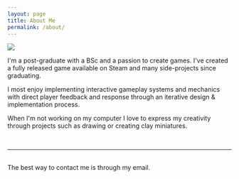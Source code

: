 ```yaml
---
layout: page
title: About Me
permalink: /about/
---
```


<img class="col one right" src="{{ site.baseurl }}/img/profile_1.jpg">

I'm a post-graduate with a BSc and a passion to create games. I've created a fully released game available on Steam and many side-projects since graduating.

I most enjoy implementing interactive gameplay systems and mechanics with direct player feedback and response through an iterative design & implementation process.

When I'm not working on my computer I love to express my creativity through projects such as drawing or creating clay miniatures.

<br/>
<hr/>
<br/>
<span class="contacticon center">
	<a href="mailto:tomparadise1@gmail.com"><i class="fa fa-envelope-square"></i></a>
	<a href="https://github.com/TomParadise" target="_blank"><i class="fa fa-github-square"></i></a>
	<a href="https://www.linkedin.com" target="_blank"><i class="fa fa-linkedin-square"></i></a>
	<a href="https://twitter.com/Tom_SirMr" target="_blank"><i class="fa fa-twitter-square"></i></a>
</span>

<div class="col three caption">
	The best way to contact me is through my email.
</div>


